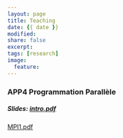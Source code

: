 ```yaml
---
layout: page
title: Teaching
date: {{ date }}
modified:
share: false
excerpt:
tags: [research]
image:
  feature:
---
```


### APP4 Programmation Parallèle

##### Slides: <a href="app4-programmation-parallele-2018/cours/intro.pdf" class="textlink" target="_blank">intro.pdf</a>
<a href="app4-programmation-parallele-2018/cours/MPI1.pdf" class="textlink" target="_blank">MPI1.pdf</a>
